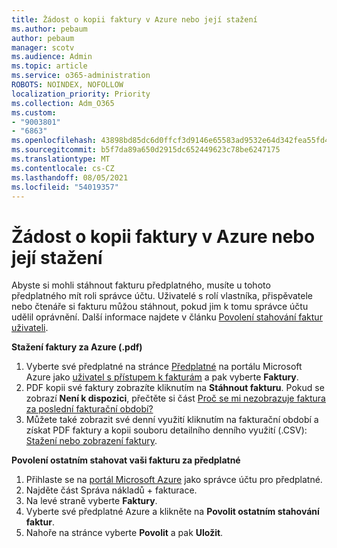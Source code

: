 ```yaml
---
title: Žádost o kopii faktury v Azure nebo její stažení
ms.author: pebaum
author: pebaum
manager: scotv
ms.audience: Admin
ms.topic: article
ms.service: o365-administration
ROBOTS: NOINDEX, NOFOLLOW
localization_priority: Priority
ms.collection: Adm_O365
ms.custom:
- "9003801"
- "6863"
ms.openlocfilehash: 43898bd85dc6d0ffcf3d9146e65583ad9532e64d342fea55fd48e055caf133a4
ms.sourcegitcommit: b5f7da89a650d2915dc652449623c78be6247175
ms.translationtype: MT
ms.contentlocale: cs-CZ
ms.lasthandoff: 08/05/2021
ms.locfileid: "54019357"
---
```

# <a name="download-or-request-a-copy-of-my-bill-in-azure"></a>Žádost o kopii faktury v Azure nebo její stažení

Abyste si mohli stáhnout fakturu předplatného, musíte u tohoto předplatného mít roli správce účtu. Uživatelé s rolí vlastníka, přispěvatele nebo čtenáře si fakturu můžou stáhnout, pokud jim k tomu správce účtu udělil oprávnění. Další informace najdete v článku [Povolení stahování faktur uživateli](https://docs.microsoft.com/azure/cost-management-billing/manage/manage-billing-access#opt-in).

**Stažení faktury za Azure (.pdf)**

1. Vyberte své předplatné na stránce [Předplatné](https://portal.azure.com/#blade/Microsoft_Azure_Billing/SubscriptionsBlade) na portálu Microsoft Azure jako [uživatel s přístupem k fakturám](https://docs.microsoft.com/azure/cost-management-billing/manage/manage-billing-access?WT.mc_id=Portal-Microsoft_Azure_Support) a pak vyberte **Faktury**.
2. PDF kopii své faktury zobrazíte kliknutím na **Stáhnout fakturu**. Pokud se zobrazí **Není k dispozici**, přečtěte si část [Proč se mi nezobrazuje faktura za poslední fakturační období?](https://docs.microsoft.com/azure/cost-management-billing/manage/download-azure-invoice-daily-usage-date?WT.mc_id=Portal-Microsoft_Azure_Support#noinvoice)
3. Můžete také zobrazit své denní využití kliknutím na fakturační období a získat PDF faktury a kopii souboru detailního denního využití (.CSV): [Stažení nebo zobrazení faktury](https://docs.microsoft.com/azure/cost-management-billing/manage/download-azure-invoice-daily-usage-date?WT.mc_id=Portal-Microsoft_Azure_Support).  

**Povolení ostatním stahovat vaši fakturu za předplatné**

1. Přihlaste se na [portál Microsoft Azure](https://portal.azure.com/) jako správce účtu pro předplatné.
2. Najděte část Správa nákladů + fakturace.
3. Na levé straně vyberte **Faktury**.
4. Vyberte své předplatné Azure a klikněte na **Povolit ostatním stahování faktur**.
5. Nahoře na stránce vyberte **Povolit** a pak **Uložit**.
